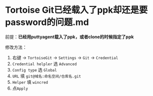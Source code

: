 # Tortoise Git已经载入了ppk却还是要password的问题.md

前提：__已经用puttyagent载入了ppk，或者clone的时候指定了ppk__

修改方法：

1. 右键 → `TortoiseGit` → `Settings` → `Git` → `Credential`
2. `Credential helpler` 选 `Advanced`
3. `Config type` 选 `Global`
4. `URL` 填 `git@域名:命名空间/仓库名.git`
5. `Helper` 填 `wincred`
6. 点`Apply`

